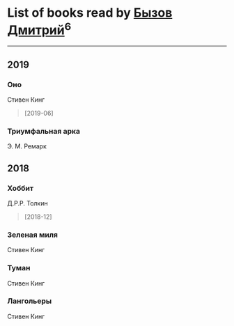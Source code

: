 # List of books read by [Бызов Дмитрий](https://www.facebook.com/profile.php?id=1146684568850703)<sup>6</sup>
---

## 2019

### Оно
Стивен Кинг
> [2019-06] 


### Триумфальная арка
Э. М. Ремарк



## 2018

### Хоббит
Д.Р.Р. Толкин
> [2018-12] 


### Зеленая миля
Стивен Кинг


### Туман
Стивен Кинг


### Лангольеры
Стивен Кинг



